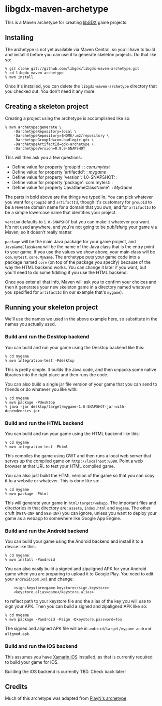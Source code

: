 # libgdx-maven-archetype

This is a Maven archetype for creating [libGDX] game projects.

## Installing

The archetype is not yet available via Maven Central, so you'll have to build and install it before
you can use it to generate skeleton projects. Do that like so:

```
% git clone git://github.com/libgdx/libgdx-maven-archetype.git
% cd libgdx-maven-archetype
% mvn install
```

Once it's installed, you can delete the `libgdx-maven-archetype` directory that you checked out.
You don't need it any more.

## Creating a skeleton project

Creating a project using the archetype is accomplished like so:

```
% mvn archetype:generate \
    -DarchetypeRepository=local \
    -DarchetypeRepository=$HOME/.m2/repository \
    -DarchetypeGroupId=com.badlogic.gdx \
    -DarchetypeArtifactId=gdx-archetype \
    -DarchetypeVersion=0.9.9-SNAPSHOT
```

This will then ask you a few questions:

  * Define value for property 'groupId': : *com.mytest*
  * Define value for property 'artifactId': : *mygame*
  * Define value for property 'version':  1.0-SNAPSHOT: : *<default>*
  * Define value for property 'package':  com.mytest: : *<default>*
  * Define value for property 'JavaGameClassName': : *MyGame*

The parts in bold above are the things we typed in. You can pick whatever you want for `groupId`
and `artifactId`, though it's customary for `groupId` to be a reverse domain name for a domain that
you own, and for `artifactId` to be a simple lowercase name that identifies your project.

`version` defaults to `1.0-SNAPSHOT` but you can make it whatever you want. It's not used anywhere,
and you're not going to be _publishing_ your game via Maven, so it doesn't really matter.

`package` will be the main Java package for your game project, and `JavaGameClassName` will be the
name of the Java class that is the entry point to your game. If you use the values we show above,
your main class will be `com.mytest.core.MyGame`. The archetype puts your game code into a package
named `core` (on top of the package you specify) because of the way the HTML backend works. You can
change it later if you want, but you'll need to do some fiddling if you use the HTML backend.

Once you enter all that info, Maven will ask you to confirm your choices and then it generates your
new skeleton game in a directory named whatever you specified for `artifactId` (in our example
that's `mygame`).

## Running your skeleton project

We'll use the names we used in the above example here, so substitute in the names you actually
used.

### Build and run the Desktop backend

You can build and run your game using the Desktop backend like this:

```
% cd mygame
% mvn integration-test -Pdesktop
```

This is pretty simple. It builds the Java code, and then unpacks some native libraries into the
right place and then runs the code.

You can also build a single jar file version of your game that you can send to friends or do
whatever you like with:

```
% cd mygame
% mvn package -Pdesktop
% java -jar desktop/target/mygame-1.0-SNAPSHOT-jar-with-dependencies.jar
```

### Build and run the HTML backend

You can build and run your game using the HTML backend like this:

```
% cd mygame
% mvn integration-test -Phtml
```

This compiles the game using GWT and then runs a local web server that serves up the compiled game
on `http://localhost:8080`. Point a web browser at that URL to test your HTML compiled game.

You can also just build the HTML version of the game so that you can copy it to a website or
whatever. This is done like so:

```
% cd mygame
% mvn package -Phtml
```

This will generate your game in `html/target/webapp`. The important files and directories in that
directory are: `assets`, `index.html` and `mygame`. The other cruft (`META-INF` and `WEB-INF`) you
can ignore, unless you want to deploy your game as a webapp to somewhere like Google App Engine.

### Build and run the Android backend

You can build your game using the Android backend and install it to a device like this:

```
% cd mygame
% mvn install -Pandroid
```

You can also easily build a signed and zipaligned APK for your Android game when you are preparing
to upload it to Google Play. You need to edit your `android/pom.xml` and change:

```
    <sign.keystore>game.keystore</sign.keystore>
    <keystore.alias>game</keystore.alias>
```

to reflect path to your keystore file and the alias of the key you will use to sign your APK. Then
you can build a signed and zipaligned APK like so:

```
% cd mygame
% mvn package -Pandroid -Psign -Dkeystore.password=foo
```

The signed and aligned APK file will be in `android/target/mygame-android-aligned.apk`.

### Build and run the iOS backend

This assumes you have [Xamarin.iOS] installed, as that is currently required to build your game for
iOS.

Building the iOS backend is currently TBD. Check back later!

## Credits

Much of this archetype was adapted from [PlayN's archetype].

[libGDX]: http://libgdx.badlogicgames.com/
[Xamarin.iOS]: http://www.xamarin.com/
[PlayN's archetype]: https://github.com/threerings/playn/tree/master/archetype

